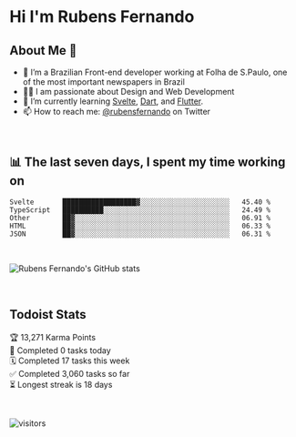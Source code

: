 # Hi I'm Rubens Fernando

## About Me 🚀

- 🌱 I’m a Brazilian Front-end developer working at Folha de S.Paulo, one of the most important newspapers in Brazil
- 👨‍💻 I am passionate about Design and Web Development
- 📖 I’m currently learning [Svelte](https://svelte.dev/), [Dart](https://dart.dev/), and [Flutter](https://flutter.dev/).
- 📫 How to reach me: [@rubensfernando](https://twitter.com/rubensfernando) on Twitter

<br />

## 📊 The last seven days, I spent my time working on

<!--START_SECTION:waka-->
```text
Svelte       ██████████████████▓░░░░░░░░░░░░░░░░░░░░░░   45.40 % 
TypeScript   ██████████░░░░░░░░░░░░░░░░░░░░░░░░░░░░░░░   24.49 % 
Other        ██▓░░░░░░░░░░░░░░░░░░░░░░░░░░░░░░░░░░░░░░   06.91 % 
HTML         ██▓░░░░░░░░░░░░░░░░░░░░░░░░░░░░░░░░░░░░░░   06.33 % 
JSON         ██▓░░░░░░░░░░░░░░░░░░░░░░░░░░░░░░░░░░░░░░   06.31 % 
```
<!--END_SECTION:waka-->

<br />

![Rubens Fernando's GitHub stats](https://github-readme-stats.vercel.app/api?username=rubensfernando&show_icons=true&hide_border=true)

<br />

## Todoist Stats

<!-- TODO-IST:START -->
🏆  13,271 Karma Points           
🌸  Completed 0 tasks today           
🗓  Completed 17 tasks this week           
✅  Completed 3,060 tasks so far           
⏳  Longest streak is 18 days
<!-- TODO-IST:END -->

<br>

![visitors](https://visitor-badge.laobi.icu/badge?page_id=rubensfernando.rubensfernando)
